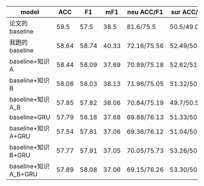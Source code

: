 |model|ACC|F1|mF1|neu ACC/F1|sur ACC/F1|fea ACC/F1|sad ACC/F1|joy ACC/F1|dis ACC/F1|ang ACC/F1|
|----|----|----|----|----|----|----|----|----|----|----|
|论文的baseline|59.5|57.5|38.5|81.6/75.5|50.5/49.0|8.0/10.0|22.3/26.9|51.7/51.7|13.7/17.2|34.5/38.6|
|我跑的baseline|58.64|58.74|40.33|72.16/75.56|52.49/50.53|18.98/12.50|34.63/29.42|54.76/53.10|21.95/18.05|46.36/43.12|
|baseline+知识A|58.44|58.09|37.69|70.89/75.18|52.62/51.03|30.71/6.30|32.85/30.43|55.97/53.04|21.50/5.86|47.48/41.96|
|baseline+知识B|58.06|58.03|38.13|71.96/75.05|51.32/50.58|16.95/8.19|36.79/29.43|54.98/52.46|19.94/8.36|42.85/42.84|
|baseline+知识A_B|57.85|57.82|38.06|70.84/75.19|49.7/50.54|32.92/8.28|34.08/28.76|54.99/52.36|20.61/10.34|45.82/40.92|
|baseline+GRU|57.79|58.18|37.68|69.88/76.13|51.33/50.80|21.32/7.65|38.76/26.32|55.55/53.54|22.24/8.78|45.40/40.58|
|baseline+知识A+GRU|57.54|57.81|37.06|69.36/76.12|51.04/50.37|23.57/6.96|39.60/23.76|55.18/52.90|25.30/8.80|44.64/40.50|
|baseline+知识B+GRU|57.77|57.91|37.05|70.05/75.73|53.26/50.91|18.01/3.69|35.85/26.39|57.62/51.50|24.09/8.29|42.54/42.83|
|baseline+知识A_B+GRU|57.89|58.08|37.06|69.15/76.26|53.30/50.14|20.29/5.10|38.53/26.90|55.70/52.78|26.80/7.18|46.47/41.09|

